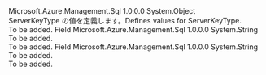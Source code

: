 <Type Name="ServerKeyType" FullName="Microsoft.Azure.Management.Sql.Models.ServerKeyType">
  <TypeSignature Language="C#" Value="public static class ServerKeyType" />
  <TypeSignature Language="ILAsm" Value=".class public auto ansi abstract sealed beforefieldinit ServerKeyType extends System.Object" />
  <TypeSignature Language="DocId" Value="T:Microsoft.Azure.Management.Sql.Models.ServerKeyType" />
  <TypeSignature Language="VB.NET" Value="Public Class ServerKeyType" />
  <TypeSignature Language="F#" Value="type ServerKeyType = class" />
  <AssemblyInfo>
    <AssemblyName>Microsoft.Azure.Management.Sql</AssemblyName>
    <AssemblyVersion>1.0.0.0</AssemblyVersion>
  </AssemblyInfo>
  <Base>
    <BaseTypeName>System.Object</BaseTypeName>
  </Base>
  <Interfaces />
  <Docs>
    <summary>
            <span data-ttu-id="a1c92-101">ServerKeyType の値を定義します。</span><span class="sxs-lookup"><span data-stu-id="a1c92-101">Defines values for ServerKeyType.</span></span>
            </summary>
    <remarks>To be added.</remarks>
  </Docs>
  <Members>
    <Member MemberName="AzureKeyVault">
      <MemberSignature Language="C#" Value="public const string AzureKeyVault;" />
      <MemberSignature Language="ILAsm" Value=".field public static literal string AzureKeyVault" />
      <MemberSignature Language="DocId" Value="F:Microsoft.Azure.Management.Sql.Models.ServerKeyType.AzureKeyVault" />
      <MemberSignature Language="VB.NET" Value="Public Const AzureKeyVault As String " />
      <MemberSignature Language="F#" Value="val mutable AzureKeyVault : string" Usage="Microsoft.Azure.Management.Sql.Models.ServerKeyType.AzureKeyVault" />
      <MemberType>Field</MemberType>
      <AssemblyInfo>
        <AssemblyName>Microsoft.Azure.Management.Sql</AssemblyName>
        <AssemblyVersion>1.0.0.0</AssemblyVersion>
      </AssemblyInfo>
      <ReturnValue>
        <ReturnType>System.String</ReturnType>
      </ReturnValue>
      <Docs>
        <summary>To be added.</summary>
        <remarks>To be added.</remarks>
      </Docs>
    </Member>
    <Member MemberName="ServiceManaged">
      <MemberSignature Language="C#" Value="public const string ServiceManaged;" />
      <MemberSignature Language="ILAsm" Value=".field public static literal string ServiceManaged" />
      <MemberSignature Language="DocId" Value="F:Microsoft.Azure.Management.Sql.Models.ServerKeyType.ServiceManaged" />
      <MemberSignature Language="VB.NET" Value="Public Const ServiceManaged As String " />
      <MemberSignature Language="F#" Value="val mutable ServiceManaged : string" Usage="Microsoft.Azure.Management.Sql.Models.ServerKeyType.ServiceManaged" />
      <MemberType>Field</MemberType>
      <AssemblyInfo>
        <AssemblyName>Microsoft.Azure.Management.Sql</AssemblyName>
        <AssemblyVersion>1.0.0.0</AssemblyVersion>
      </AssemblyInfo>
      <ReturnValue>
        <ReturnType>System.String</ReturnType>
      </ReturnValue>
      <Docs>
        <summary>To be added.</summary>
        <remarks>To be added.</remarks>
      </Docs>
    </Member>
  </Members>
</Type>